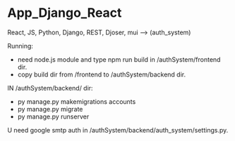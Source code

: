 # App_Django_React
React, JS, Python, Django, REST, Djoser, mui  -->  (auth_system)

Running:
 * need node.js module and type npm run build in /authSystem/frontend dir.
 * copy build dir from /frontend to /authSystem/backend dir.

IN /authSystem/backend/ dir:
  - py manage.py makemigrations accounts 
  - py manage.py migrate
  - py manage.py runserver

U need google smtp auth in /authSystem/backend/auth_system/settings.py.
